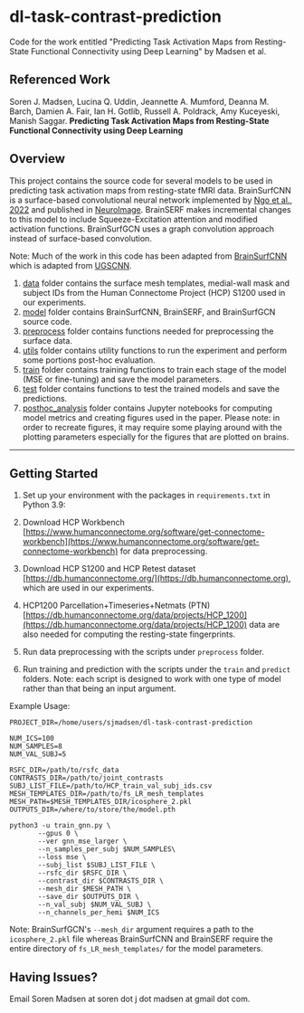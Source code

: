 # dl-task-contrast-prediction
 Code for the work entitled "Predicting Task Activation Maps from Resting-State Functional Connectivity using Deep Learning" by Madsen et al.

## Referenced Work
Soren J. Madsen, Lucina Q. Uddin, Jeannette A. Mumford, Deanna M. Barch, Damien A. Fair, Ian H. Gotlib, Russell A. Poldrack, Amy Kuceyeski, Manish Saggar. **Predicting Task Activation Maps from Resting-State Functional Connectivity using Deep Learning**

## Overview

This project contains the source code for several models to be used in predicting task activation maps from resting-state fMRI data. BrainSurfCNN is a surface-based convolutional neural network implemented by [Ngo et al., 2022](https://github.com/ngohgia/brain-surf-cnn) and published in [NeuroImage](https://www.sciencedirect.com/science/article/pii/S1053811921011204). BrainSERF makes incremental changes to this model to include Squeeze-Excitation attention and modified activation functions. BrainSurfGCN uses a graph convolution approach instead of surface-based convolution.

Note: Much of the work in this code has been adapted from [BrainSurfCNN](https://github.com/ngohgia/brain-surf-cnn) which is adapted from [UGSCNN](https://github.com/maxjiang93/ugscnn).

1. [data](./data) folder contains the surface mesh templates, medial-wall mask and subject IDs from the Human Connectome Project (HCP) S1200 used in our experiments.
2. [model](./model) folder contains BrainSurfCNN, BrainSERF, and BrainSurfGCN source code.
3. [preprocess](./preprocess) folder contains functions needed for preprocessing the surface data.
4. [utils](./utils) folder contains utility functions to run the experiment and perform some portions post-hoc evaluation.
5. [train](./train) folder contains training functions to train each stage of the model (MSE or fine-tuning) and save the model parameters.
6. [test](./test) folder contains functions to test the trained models and save the predictions.
7. [posthoc_analysis](.posthoc_analysis) folder contains Jupyter notebooks for computing model metrics and creating figures used in the paper. Please note: in order to recreate figures, it may require some playing around with the plotting parameters especially for the figures that are plotted on brains.
----

## Getting Started

1. Set up your environment with the packages in `requirements.txt` in Python 3.9:

2. Download HCP Workbench [https://www.humanconnectome.org/software/get-connectome-workbench](https://www.humanconnectome.org/software/get-connectome-workbench) for data preprocessing.

3. Download HCP S1200 and HCP Retest dataset [https://db.humanconnectome.org/](https://db.humanconnectome.org), which are used in our experiments.

4. HCP1200 Parcellation+Timeseries+Netmats (PTN) [https://db.humanconnectome.org/data/projects/HCP_1200](https://db.humanconnectome.org/data/projects/HCP_1200) data are also needed for computing the resting-state fingerprints.

5. Run data preprocessing with the scripts under `preprocess` folder.

6. Run training and prediction with the scripts under the `train` and `predict` folders. Note: each script is designed to work with one type of model rather than that being an input argument.

Example Usage:
```
PROJECT_DIR=/home/users/sjmadsen/dl-task-contrast-prediction

NUM_ICS=100
NUM_SAMPLES=8
NUM_VAL_SUBJ=5

RSFC_DIR=/path/to/rsfc_data
CONTRASTS_DIR=/path/to/joint_contrasts
SUBJ_LIST_FILE=/path/to/HCP_train_val_subj_ids.csv
MESH_TEMPLATES_DIR=/path/to/fs_LR_mesh_templates
MESH_PATH=$MESH_TEMPLATES_DIR/icosphere_2.pkl
OUTPUTS_DIR=/where/to/store/the/model.pth

python3 -u train_gnn.py \
       --gpus 0 \
       --ver gnn_mse_larger \
       --n_samples_per_subj $NUM_SAMPLES\
       --loss mse \
       --subj_list $SUBJ_LIST_FILE \
       --rsfc_dir $RSFC_DIR \
       --contrast_dir $CONTRASTS_DIR \
       --mesh_dir $MESH_PATH \
       --save_dir $OUTPUTS_DIR \
       --n_val_subj $NUM_VAL_SUBJ \
       --n_channels_per_hemi $NUM_ICS
```
Note: BrainSurfGCN's `--mesh_dir` argument requires a path to the `icosphere_2.pkl` file whereas BrainSurfCNN and BrainSERF require the entire directory of `fs_LR_mesh_templates/` for the model parameters.

## Having Issues?

Email Soren Madsen at soren dot j dot madsen at gmail dot com.
